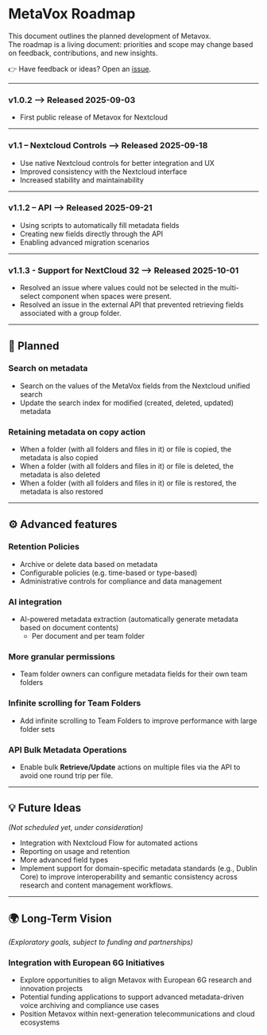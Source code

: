 # MetaVox Roadmap

This document outlines the planned development of Metavox.  
The roadmap is a living document: priorities and scope may change based on feedback, contributions, and new insights.

👉 Have feedback or ideas? Open an [issue](https://github.com/nextcloud/metavox/issues).

---

### v1.0.2  --> Released 2025-09-03
- First public release of Metavox for Nextcloud

---

### v1.1 – Nextcloud Controls --> Released 2025-09-18
- Use native Nextcloud controls for better integration and UX  
- Improved consistency with the Nextcloud interface  
- Increased stability and maintainability  

---

### v1.1.2 – API --> Released 2025-09-21
- Using scripts to automatically fill metadata fields
- Creating new fields directly through the API
- Enabling advanced migration scenarios 

---
### v1.1.3 - Support for NextCloud 32 --> Released 2025-10-01
- Resolved an issue where values could not be selected in the multi-select component when spaces were present.
- Resolved an issue in the external API that prevented retrieving fields associated with a group folder.

---

## 📌 Planned

### Search on metadata 
- Search on the values of the MetaVox fields from the Nextcloud unified search
- Update the search index for modified (created, deleted, updated) metadata

### Retaining metadata on copy action 
- When a folder (with all folders and files in it) or file is copied, the metadata is also copied
- When a folder (with all folders and files in it) or file is deleted, the metadata is also deleted
- When a folder (with all folders and files in it) or file is restored, the metadata is also restored

---

## ⚙️ Advanced features

### Retention Policies
- Archive or delete data based on metadata  
- Configurable policies (e.g. time-based or type-based)  
- Administrative controls for compliance and data management  

### AI integration
- AI-powered metadata extraction (automatically generate metadata based on document contents)
  - Per document and per team folder

### More granular permissions
- Team folder owners can configure metadata fields for their own team folders

### Infinite scrolling for Team Folders
- Add infinite scrolling to Team Folders to improve performance with large folder sets

### API Bulk Metadata Operations
- Enable bulk **Retrieve/Update** actions on multiple files via the API to avoid one round trip per file.  

---

## 💡 Future Ideas
*(Not scheduled yet, under consideration)*   
- Integration with Nextcloud Flow for automated actions  
- Reporting on usage and retention
- More advanced field types
- Implement support for domain-specific metadata standards (e.g., Dublin Core) to improve interoperability and semantic consistency across research and content management workflows.   


---

## 🌍 Long-Term Vision
*(Exploratory goals, subject to funding and partnerships)*  

### Integration with European 6G Initiatives
- Explore opportunities to align Metavox with European 6G research and innovation projects  
- Potential funding applications to support advanced metadata-driven voice archiving and compliance use cases  
- Position Metavox within next-generation telecommunications and cloud ecosystems  

